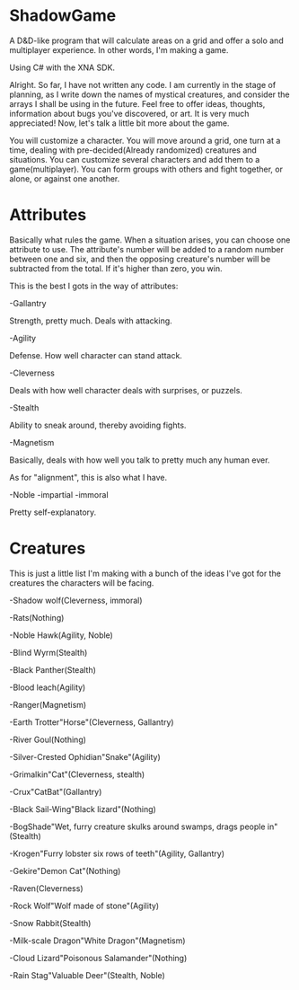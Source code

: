 ShadowGame
==========

A D&amp;D-like program that will calculate areas on a grid and offer a solo and multiplayer experience. In other words, I'm making a game.

Using C# with the XNA SDK.

Alright. So far, I have not written any code. I am currently in the stage of planning, as I write down the names of mystical creatures, and consider the arrays I shall be using in the future. Feel free to offer ideas, thoughts, information about bugs you've discovered, or art. It is very much appreciated! Now, let's talk a little bit more about the game.

You will customize a character. You will move around a grid, one turn at a time, dealing with pre-decided(Already randomized) creatures and situations. You can customize several characters and add them to a game(multiplayer). You can form groups with others and fight together, or alone, or against one another.



Attributes
==========

Basically what rules the game. When a situation arises, you can choose one attribute to use. The attribute's number will be added to a random number between one and six, and then the opposing creature's number will be subtracted from the total. If it's higher than zero, you win.

This is the best I gots in the way of attributes:

-Gallantry

   Strength, pretty much. Deals with attacking.
   
-Agility

   Defense. How well character can stand attack.
   
-Cleverness

   Deals with how well character deals with surprises, or puzzels.
   
-Stealth

   Ability to sneak around, thereby avoiding fights.
   
-Magnetism

   Basically, deals with how well you talk to pretty much any human ever.



As for "alignment", this is also what I have.

   -Noble
   -impartial
   -immoral
   
   Pretty self-explanatory.
   
   
Creatures
==========
   
This is just a little list I'm making with a bunch of the ideas I've got for the creatures the characters will be facing.

-Shadow wolf(Cleverness, immoral)

-Rats(Nothing)

-Noble Hawk(Agility, Noble)

-Blind Wyrm(Stealth)

-Black Panther(Stealth)

-Blood leach(Agility)

-Ranger(Magnetism)

-Earth Trotter"Horse"(Cleverness, Gallantry)

-River Goul(Nothing)

-Silver-Crested Ophidian"Snake"(Agility)

-Grimalkin"Cat"(Cleverness, stealth)

-Crux"CatBat"(Gallantry)

-Black Sail-Wing"Black lizard"(Nothing)

-BogShade"Wet, furry creature skulks around swamps, drags people in"(Stealth)

-Krogen"Furry lobster six rows of teeth"(Agility, Gallantry)

-Gekire"Demon Cat"(Nothing)

-Raven(Cleverness)

-Rock Wolf"Wolf made of stone"(Agility)

-Snow Rabbit(Stealth)

-Milk-scale Dragon"White Dragon"(Magnetism)

-Cloud Lizard"Poisonous Salamander"(Nothing)

-Rain Stag"Valuable Deer"(Stealth, Noble)
